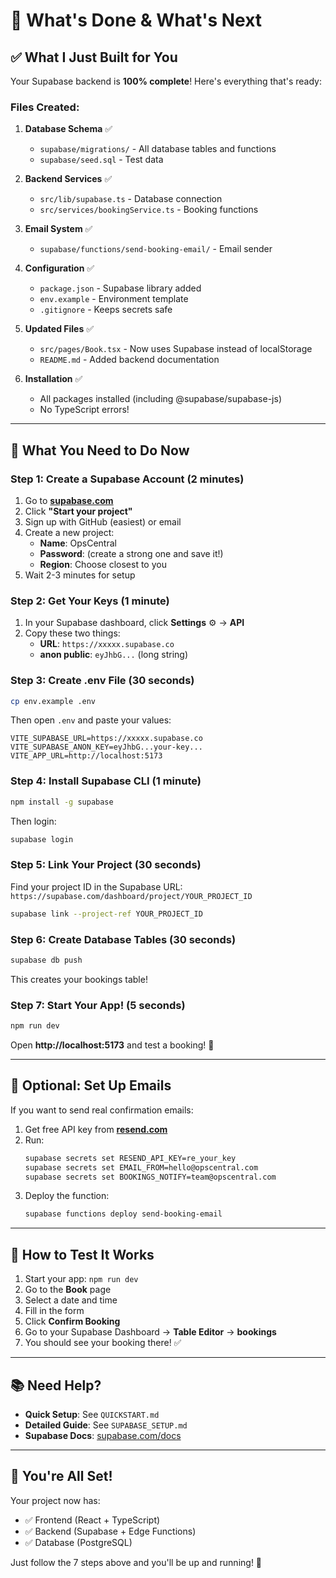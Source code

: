 # 🎯 What's Done & What's Next

## ✅ What I Just Built for You

Your Supabase backend is **100% complete**! Here's everything that's ready:

### Files Created:
1. **Database Schema** ✅
   - `supabase/migrations/` - All database tables and functions
   - `supabase/seed.sql` - Test data

2. **Backend Services** ✅
   - `src/lib/supabase.ts` - Database connection
   - `src/services/bookingService.ts` - Booking functions

3. **Email System** ✅
   - `supabase/functions/send-booking-email/` - Email sender

4. **Configuration** ✅
   - `package.json` - Supabase library added
   - `env.example` - Environment template
   - `.gitignore` - Keeps secrets safe

5. **Updated Files** ✅
   - `src/pages/Book.tsx` - Now uses Supabase instead of localStorage
   - `README.md` - Added backend documentation

6. **Installation** ✅
   - All packages installed (including @supabase/supabase-js)
   - No TypeScript errors!

---

## 🚀 What You Need to Do Now

### Step 1: Create a Supabase Account (2 minutes)

1. Go to **[supabase.com](https://supabase.com)**
2. Click **"Start your project"**
3. Sign up with GitHub (easiest) or email
4. Create a new project:
   - **Name**: OpsCentral
   - **Password**: (create a strong one and save it!)
   - **Region**: Choose closest to you
5. Wait 2-3 minutes for setup

### Step 2: Get Your Keys (1 minute)

1. In your Supabase dashboard, click **Settings** ⚙️ → **API**
2. Copy these two things:
   - **URL**: `https://xxxxx.supabase.co`
   - **anon public**: `eyJhbG...` (long string)

### Step 3: Create .env File (30 seconds)

```bash
cp env.example .env
```

Then open `.env` and paste your values:

```env
VITE_SUPABASE_URL=https://xxxxx.supabase.co
VITE_SUPABASE_ANON_KEY=eyJhbG...your-key...
VITE_APP_URL=http://localhost:5173
```

### Step 4: Install Supabase CLI (1 minute)

```bash
npm install -g supabase
```

Then login:

```bash
supabase login
```

### Step 5: Link Your Project (30 seconds)

Find your project ID in the Supabase URL:
`https://supabase.com/dashboard/project/YOUR_PROJECT_ID`

```bash
supabase link --project-ref YOUR_PROJECT_ID
```

### Step 6: Create Database Tables (30 seconds)

```bash
supabase db push
```

This creates your bookings table!

### Step 7: Start Your App! (5 seconds)

```bash
npm run dev
```

Open **http://localhost:5173** and test a booking! 🎉

---

## 📝 Optional: Set Up Emails

If you want to send real confirmation emails:

1. Get free API key from **[resend.com](https://resend.com)**
2. Run:
   ```bash
   supabase secrets set RESEND_API_KEY=re_your_key
   supabase secrets set EMAIL_FROM=hello@opscentral.com
   supabase secrets set BOOKINGS_NOTIFY=team@opscentral.com
   ```
3. Deploy the function:
   ```bash
   supabase functions deploy send-booking-email
   ```

---

## 🧪 How to Test It Works

1. Start your app: `npm run dev`
2. Go to the **Book** page
3. Select a date and time
4. Fill in the form
5. Click **Confirm Booking**
6. Go to your Supabase Dashboard → **Table Editor** → **bookings**
7. You should see your booking there! ✅

---

## 📚 Need Help?

- **Quick Setup**: See `QUICKSTART.md`
- **Detailed Guide**: See `SUPABASE_SETUP.md`
- **Supabase Docs**: [supabase.com/docs](https://supabase.com/docs)

---

## 🎊 You're All Set!

Your project now has:
- ✅ Frontend (React + TypeScript)
- ✅ Backend (Supabase + Edge Functions)  
- ✅ Database (PostgreSQL)

Just follow the 7 steps above and you'll be up and running! 🚀


